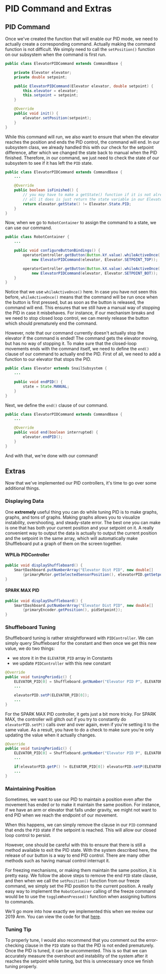 # PID Command and Extras

## PID Command

Once we've created the function that will enable our PID mode, we need to actually create a corresponding command. Actually making the command function is not difficult. We simply need to call the `setPosition()` function on our subsystem when the command is first run.

```java
public class ElevatorPIDCommand extends CommandBase {

    private Elevator elevator;
    private double setpoint;

    public ElevatorPIDCommand(Elevator elevator, double setpoint) {
        this.elevator = elevator;
        this.setpoint = setpoint;
    }

    @Override
    public void init() {
        elevator.setPosition(setpoint);
    }
}
```

While this command will run, we also want to ensure that when the elevator reaches the position and ends the PID control, the command will end. In our subsystem class, we already handled this with our check for the setpoint difference, after which we changed the state back to manual when the PID finished. Therefore, in our command, we just need to check the state of our subsystem to see if it has left the `PID` state.

```java
public class ElevatorPIDCommand extends CommandBase {
    ...

    @Override
    public boolean isFinished() {
        // you may have to make a getState() function if it is not already made
        // all it does is just return the state variable in our Elevator file
        return elevator.getState() != Elevator.State.PID;
    }
}
```

Now, when we go to `RobotContainer` to assign the command to a state, we can use our command.

```java
public class RobotContainer {
    ...

    public void configureButtonBindings() {
        operatorController.getButton(Button.kY.value).whileActiveOnce(
            new ElevatorPIDCommand(elevator, Elevator.SETPOINT_TOP));

        operatorController.getButton(Button.kX.value).whileActiveOnce(
            new ElevatorPIDCommand(elevator, Elevator.SETPOINT_BOT));
    }
}
```

Notice that we use `whileActiveOnce()` here. In case you have not seen this before, `whileActiveOnce()` means that the command will be run once when the button is first pressed, but as soon as the button is released, the command will end. This ensures that we still have a manual way of stopping the PID in case it misbehaves. For instance, if our mechanism breaks and we need to stop closed loop control, we can merely release the button which should prematurely end the command.

However, note that our command currently doesn't actually stop the elevator if the command is ended! The command gets the elevator moving, but has no way of stopping it. To make sure that the closed-loop movements ends with the command itself, we need to define the `end()` clause of our command to actually end the PID. First of all, we need to add a function to our elevator that stops the PID.

```java
public class Elevator extends SnailSubsystem {
    ...

    public void endPID() {
        state = State.MANUAL;
    }
}
```

Next, we define the `end()` clause of our command.

```java
public class ElevatorPIDCommand extends CommandBase {
    ...

    @Override
    public void end(boolean interrupted) {
        elevator.endPID();
    }
}
```

And with that, we're done with our command!

## Extras

Now that we've implemented our PID controllers, it's time to go over some additional things.

### Displaying Data

One **extremely** useful thing you can do while tuning PID is to make graphs, graphs, and tons of graphs. Making graphs allows you to visualize instability, overshooting, and steady-state error. The best one you can make is one that has both your current position and your setpoint on it. A really convenient way to output the data is actually to output the current position and the setpoint in the same array, which will automatically make Shuffleboard put a graph of them on the screen together.

#### WPILib PIDController

```java
public void displayShuffleboard() {
    SmartDashboard.putNumberArray("Elevator Dist PID", new double[] 
        {primaryMotor.getSelectedSensorPosition(), elevatorPID.getSetpoint()});
}
```

#### SPARK MAX PID

```java
public void displayShuffleboard() {
    SmartDashboard.putNumberArray("Elevator Dist PID", new double[] 
        {primaryEncoder.getPosition(), pidSetpoint});
}
```

### Shuffleboard Tuning

Shuffleboard tuning is rather straightforward with `PIDController`. We can simply query Shuffleboard for the constant and then once we get this new value, we do two things:

- we store it in the `ELEVATOR_PID` array in Constants
- we update `PIDController` with this new constant

```java
@Override
public void tuningPeriodic() {
    ELEVATOR_PID[0] = Shuffleboard.getNumber("Elevator PID P", ELEVATOR_PID[0]);
    ...

    elevatorPID.setP(ELEVATOR_PID[0]);
    ...
}
```

For the SPARK MAX PID controller, it gets just a bit more tricky. For SPARK MAX, the controller will glitch out if you try to constantly do `elevatorPID.setP()` calls over and over again, even if you're setting it to the same value. As a result, you have to do a check to make sure you're only updating the value when it actually changes.

```java
@Override
public void tuningPeriodic() {
    ELEVATOR_PID[0] = Shuffleboard.getNumber("Elevator PID P", ELEVATOR_PID[0]);
    ...

    if(elevatorPID.getP() != ELEVATOR_PID[0]) elevatorPID.setP(ELEVATOR_PID[0]);
    ...
}
```

### Maintaining Position

Sometimes, we want to use our PID to maintain a position even after the movement has ended or to make it maintain the same position. For instance, if we have an arm or elevator that falls under gravity, we might not want to end PID when we reach the endpoint of our movement.

When this happens, we can simply remove the clause in our `PID` command that ends the `PID` state if the setpoint is reached. This will allow our closed loop control to persist.

However, one should be careful with this to ensure that there is still a method available to exit the PID state. With the system described here, the release of our button is a way to end PID control. There are many other methods such as having manual control interrupt it.

For freezing mechanisms, or making them maintain the same position, it is pretty easy. We follow the above steps to remove the end `PID` state clause, and then when we call the `setPosition()` function from our freeze command, we simply set the PID position to the current position. A really easy way to implement the `RobotContainer` calling of the freeze command would be to use the `toggleWhenPressed()` function when assigning buttons to commands.

We'll go more into how exactly we implemented this when we review our 2019 Arm. You can view the code for that [here](https://github.com/FRC1257/2019-Robot-Command/blob/master/src/main/java/frc/robot/subsystems/cargointake/CargoArm.java).

### Tuning Tip

To properly tune, I would also recommend that you comment out the error-checking clause in the `PID` state so that the PID is not ended prematurely. Once the PID is tuned, it can be uncommented. This is so that we can accurately measure the overshoot and instability of the system after it reaches the setpoint while tuning, but this is unnecessary once we finish tuning properly.
